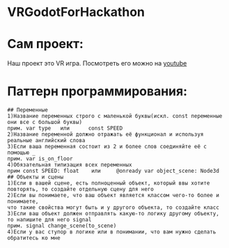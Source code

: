 # VRGodotForHackathon

# Сам проект:
Наш проект это VR игра. Посмотреть его можно на [youtube](https://youtu.be/g1keA9Iyt38)
 
# Паттерн программирования:
	## Переменные
	1)Название переменных строго с маленькой буквы(искл. const переменные они все с большой буквы)
	прим. var type   или      const SPEED
	2)Название переменной должно отражать её функционал и используя реальные английский слова
	3)Если ваша переменная состоит из 2 и более слов соединяйте её с помощью _
	прим. var is_on_floor
	4)Обязательная типизация всех переменных
	прим const SPEED: float    или     @onready var object_scene: Node3d
	## Объекты и сцены
	1)Если в вашей сцене, есть полноценный объект, который ввы хотите повторять, то создайте отдельную сцену для него
	2)Если вы понимаете, что ваш объект является классом чего-то более и понимаете,
	что такие свойства могут быть и у другого объекта, то создайте класс
	3)Если ваш объект должен отправлять какую-то логику другому объекту, то напишите для него signal
	прим. signal change_scene(to_scene)
	4)Если у вас ступор в логике или в понимании, что вам нужно сделать обратитесь ко мне


